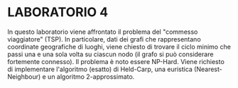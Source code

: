 # LABORATORIO 4
In questo laboratorio viene affrontato il problema del "commesso viaggiatore" (TSP). In particolare, dati dei grafi che rappresentano coordinate geografiche di luoghi, viene chiesto di trovare il ciclo minimo che passi una e una sola volta su ciascun nodo (il grafo si può considerare fortemente connesso). Il problema è noto essere NP-Hard. Viene richiesto di implementare l'algoritmo (esatto) di Held-Carp, una euristica (Nearest-Neighbour) e un algoritmo 2-approssimato.

